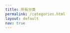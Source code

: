 ```yaml
---
title: 所有分类
permalink: /categories.html
layout: default
nav: true
---
```


<script type="text/javascript">
// prepare data from jekyll
var $J = {
  baseUrl: "{{ site.baseurl }}/categories.html/?label=",
  staticUrl: "{{ site.static_url }}",
  categories: [
    "显示全部",
    {% for post in site.posts %}
      {% if post.release %}
        {% for category in post.categories %}
          "{{ category }}",
        {% endfor %}
      {% endif %}
    {% endfor %}
  ],
  posts: [
    {% for post in site.posts %}
      {% if post.release %}
      {
        title: "{{ post.title }}",
        date: "{{ post.date | date: "%Y-%m-%d" }}",
        link: "{{ post.url | prepend: site.baseurl }}",
        categories: [
        {% for category in post.categories %}
          "{{ category }}",
        {% endfor %}
        ]
      },
      {% endif %}
    {% endfor %}
  ]
};
</script>

<div id="main"></div>

<script src="/assets/js/lib/react/react.js"></script>
<script src="/assets/js/lib/react/JSXTransformer.js"></script>
<script type="text/jsx" src="/pages/categories.js"></script>